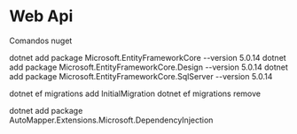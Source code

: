 # Web Api

Comandos nuget

dotnet add package Microsoft.EntityFrameworkCore --version 5.0.14
dotnet add package Microsoft.EntityFrameworkCore.Design --version 5.0.14
dotnet add package Microsoft.EntityFrameworkCore.SqlServer --version 5.0.14


dotnet ef migrations add InitialMigration
dotnet ef migrations remove

dotnet add package AutoMapper.Extensions.Microsoft.DependencyInjection